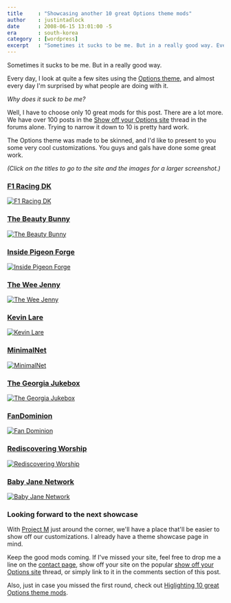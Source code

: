 ```yaml
---
title     : "Showcasing another 10 great Options theme mods"
author    : justintadlock
date      : 2008-06-15 13:01:00 -5
era       : south-korea
category  : [wordpress]
excerpt   : "Sometimes it sucks to be me. But in a really good way. Every day, I look at quite a few sites using the Options theme, and almost every day I'm surprised by what people are doing with it."
---
```


Sometimes it sucks to be me.  But in a really good way.

Every day, I look at quite a few sites using the <a href="http://justintadlock.com/archives/2008/02/24/options-wordpress-theme" title="Options WordPress theme"> Options theme</a>, and almost every day I'm surprised by what people are doing with it.

<em>Why does it suck to be me?</em>

Well, I have to choose only 10 great mods for this post.  There are a lot more.  We have over 100 posts in the <a href="http://justintadlock.com/forums/topic.php?id=118" title="Show off your Options site"> Show off your Options site</a> thread in the forums alone.  Trying to narrow it down to 10 is pretty hard work.

The Options theme was made to be skinned, and I'd like to present to you some very cool customizations.  You guys and gals have done some great work.

<em>(Click on the titles to go to the site and the images for a larger screenshot.)</em>

<h3><a href="http://www.f1racing.dk/" title="F1 Racing DK">F1 Racing DK</a></h3>

<a href="http://justintadlock.com/blog/wp-content/uploads/2008/06/f1-racing.jpg" title="F1 Racing DK" rel="lightbox[showcase]"><img src="http://justintadlock.com/blog/wp-content/uploads/2008/06/f1-racing-thumb.jpg" alt="F1 Racing DK" class="aligncenter" /></a>

<h3><a href="http://thebeautybunny.com/" title="The Beauty Bunny">The Beauty Bunny</a></h3>

<a href="http://justintadlock.com/blog/wp-content/uploads/2008/06/beauty-bunny.gif" title="The Beauty Bunny" rel="lightbox[showcase]"><img src="http://justintadlock.com/blog/wp-content/uploads/2008/06/beauty-bunny-thumb.jpg" alt="The Beauty Bunny" class="aligncenter" /></a>

<h3><a href="http://www.insidepigeonforge.com/" title="Inside Pigeon Forge">Inside Pigeon Forge</a></h3>

<a href="http://justintadlock.com/blog/wp-content/uploads/2008/06/pigeon-forge.jpg" title="Inside Pigeon Forge" rel="lightbox[showcase]"><img src="http://justintadlock.com/blog/wp-content/uploads/2008/06/pigeon-forge-thumb.jpg" alt="Inside Pigeon Forge" class="aligncenter" /></a>

<h3><a href="http://theweejenny.net/" title="The Wee Jenny">The Wee Jenny</a></h3>

<a href="http://justintadlock.com/blog/wp-content/uploads/2008/06/wee-jenny.jpg" title="The Wee Jenny" rel="lightbox[showcase]"><img src="http://justintadlock.com/blog/wp-content/uploads/2008/06/wee-jenny-thumb.jpg" alt="The Wee Jenny" class="aligncenter" /></a>

<h3><a href="http://kevinlare.com/" title="Kevin Lare">Kevin Lare</a></h3>

<a href="http://justintadlock.com/blog/wp-content/uploads/2008/06/kevin-lare.jpg" title="Kevin Lare" rel="lightbox[showcase]"><img src="http://justintadlock.com/blog/wp-content/uploads/2008/06/kevin-lare-thumb.gif" alt="Kevin Lare" class="aligncenter" /></a>

<h3><a href="http://www.minimalnet.org/" title="MinimalNet">MinimalNet</a></h3>

<a href="http://justintadlock.com/blog/wp-content/uploads/2008/06/minimal.jpg" title="MinimalNet" rel="lightbox[showcase]"><img src="http://justintadlock.com/blog/wp-content/uploads/2008/06/minimal-thumb.gif" alt="MinimalNet" class="aligncenter" /></a>

<h3><a href="http://www.thegeorgiajukebox.com/" title="The Georgia Jukebox">The Georgia Jukebox</a></h3>

<a href="http://justintadlock.com/blog/wp-content/uploads/2008/06/georgia-jukebox.jpg" title="The Georgia Jukebox" rel="lightbox[showcase]"><img src="http://justintadlock.com/blog/wp-content/uploads/2008/06/georgia-jukebox-thumb.jpg" alt="The Georgia Jukebox" class="aligncenter" /></a>

<h3><a href="http://www.fandominion.com/" title="FanDominion">FanDominion</a></h3>

<a href="http://justintadlock.com/blog/wp-content/uploads/2008/06/fan-dominion.jpg" title="Fan Dominion" rel="lightbox[showcase]"><img src="http://justintadlock.com/blog/wp-content/uploads/2008/06/fan-dominion-thumb.jpg" alt="Fan Dominion" class="aligncenter" /></a>

<h3><a href="http://rediscoveringworship.com/" title="Rediscovering Worship">Rediscovering Worship</a></h3>

<a href="http://justintadlock.com/blog/wp-content/uploads/2008/06/rediscovering-worship.jpg" title="Rediscovering Worship" rel="lightbox[showcase]"><img src="http://justintadlock.com/blog/wp-content/uploads/2008/06/rediscovering-worship-thumb.jpg" alt="Rediscovering Worship" class="aligncenter" /></a>

<h3><a href="http://baby-jane.net/index.php" title="Baby Jane Network">Baby Jane Network</a></h3>

<a href="http://justintadlock.com/blog/wp-content/uploads/2008/06/baby-jane.jpg" title="Baby Jane Network" rel="lightbox[showcase]"><img src="http://justintadlock.com/blog/wp-content/uploads/2008/06/baby-jane-thumb.jpg" alt="Baby Jane Network" class="aligncenter" /></a>

<h3>Looking forward to the next showcase</h3>

With <a href="http://justintadlock.com/archives/2008/05/31/project-m" title="Project M: A very cool, upcoming WordPress site"> Project M</a> just around the corner, we'll have a place that'll be easier to show off our customizations.  I already have a theme showcase page in mind.

Keep the good mods coming.  If I've missed your site, feel free to drop me a line on the <a href="http://justintadlock.com/contact" title="Contact"> contact page</a>, show off your site on the popular <a href="http://justintadlock.com/forums/topic.php?id=118" title="Show off your Options site"> show off your Options site</a> thread, or simply link to it in the comments section of this post.

Also, just in case you missed the first round, check out <a href="http://justintadlock.com/archives/2008/03/30/highlighting-10-great-options-theme-mods" title="Highlighting 10 great Options theme mods"> Higlighting 10 great Options theme mods</a>.
